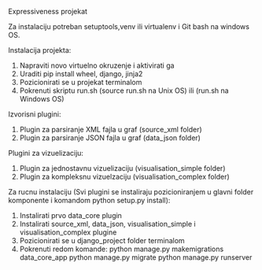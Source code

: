 Expressiveness projekat


Za instalaciju potreban setuptools,venv ili virtualenv i Git bash na windows OS.

Instalacija projekta:
1. Napraviti novo virtuelno okruzenje i aktivirati ga
3. Uraditi pip install wheel, django, jinja2
4. Pozicionirati se u projekat terminalom
5. Pokrenuti skriptu run.sh (source run.sh na Unix OS) ili (run.sh na Windows OS)

Izvorisni plugini:
1. Plugin za parsiranje XML fajla u graf (source_xml folder)
2. Plugin za parsiranje JSON fajla u graf (data_json folder)

Plugini za vizuelizaciju:
1. Plugin za jednostavnu vizuelizaciju (visualisation_simple folder)
2. Plugin za kompleksnu vizuelzaciju (visualisation_complex folder)


Za rucnu instalaciju (Svi plugini se instaliraju pozicioniranjem u glavni folder komponente i komandom python setup.py install):
1. Instalirati prvo data_core plugin
2. Instalirati source_xml, data_json, visualisation_simple i visualisation_complex plugine
3. Pozicionirati se u django_project folder terminalom
4. Pokrenuti redom komande:
               python manage.py makemigrations data_core_app
               python manage.py migrate
               python manage.py runserver


